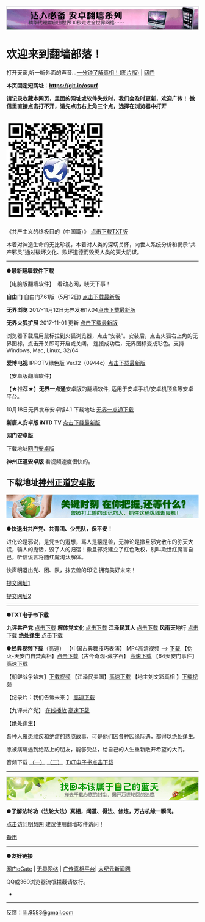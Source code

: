 ![](https://raw.githubusercontent.com/osurf/up/master/tu2.gif)

# 欢迎来到翻墙部落！

打开天窗,听一听外面的声音...<A href="https://raw.githubusercontent.com/osurf/osurf/master/03.JPG">一分钟了解真相！(图片版)</A> | <A href="https://github.com/oGate2/oGate/blob/master/README.md">网门</A>

**本页固定短网址**：**https://git.io/osurf** 

**请记录收藏本网页，里面的网址或软件失效时，我们会及时更新，欢迎广传！**
**微信里直接点击打不开，请先点击右上角三个点，选择在浏览器中打开**

![](https://raw.githubusercontent.com/osurf/up/master/QR_1.jpg)
----------------------------------------------------------------------

《共产主义的终极目的（中国篇）》  [点击下载TXT版](https://raw.githubusercontent.com/osurf/osurf/master/gczydzjmd.zip) 
 
 本着对神造生命的无比珍视，本着对人类的深切关怀，向世人系统分析和揭示“共产邪灵”通过破坏文化、败坏道德而毁灭人类的天大阴谋。
 
 ----------------------------------------------------------------------

**●最新翻墙软件下载**


【电脑版翻墙软件】  看动态网，晓天下事！

**自由门** 自由门7.61版（5月12日) [点击下载最新版](https://raw.githubusercontent.com/osurf/osurf/master/fg.rar)  

**无界浏览** 2017-11月12日无界发布17.04[点击下载最新版](https://raw.githubusercontent.com/osurf/osurf/master/u.rar)

**无界火狐扩展**  2017-11-01 更新 [点击下载最新版](https://raw.githubusercontent.com/osurf/osurf/master/u1703.xpi)

浏览器下载后用鼠标拉到火狐浏览器，点击“安装”。安装后，点击火狐右上角的无界图标，点击开关即可开启或关闭。 连接成功后，无界图标变成彩色。支持Windows, Mac, Linux, 32/64

**爱博电视**  IPPOTV绿色版 Ver.12（0944c）[点击下载最新版](https://raw.githubusercontent.com/osurf/osurf/master/iPPOTV.rar)

【安卓版翻墙软件】

【★推荐★】**无界一点通**安卓版的翻墙软件, 适用于安卓手机/安卓机顶盒等安卓平台。

10月18日无界发布安卓版4.1 下载地址 [无界一点通下载](https://raw.githubusercontent.com/osurf/osurf/master/um.apk?1234)

**新唐人安卓版 iNTD TV**  [点击下载最新版](https://raw.githubusercontent.com/osurf/osurf/master/iNTD_TV.apk)

**网门安卓版** 

下载地址[网门安卓版](https://git.io/ogatea2)

**神州正道安卓版**  看视频速度很快的。

下载地址[神州正道安卓版](https://git.io/vQjqe)
------------------------------------------------------------


![](https://raw.githubusercontent.com/osurf/up/master/tu3.gif)

**●快退出共产党、共青团、少先队，保平安！**

进化论是邪说，是凭空的遐想，骂人是猿是兽，无神论是撒旦邪党散布的弥天大谎，骗人的鬼话，毁了人的归宿！撒旦邪党建立了红色政权，别叫欺世红魔害自己，听信谎言将随红魔淘汰解体。

快声明退出党、团、队，抹去兽的印记,拥有美好未来！

[提交网址1](http://t.cn/RIVviIP) 

[提交网址2](http://t.cn/RKAUsP8) 


---------------------------------------------------------
**●TXT电子书下载**

**九评共产党** [点击下载](https://raw.githubusercontent.com/osurf/osurf/master/ebook_9p.zip)
**解体党文化** [点击下载](https://raw.githubusercontent.com/osurf/osurf/master/ebook_jtdwh.zip)
**江泽民其人** [点击下载](https://raw.githubusercontent.com/osurf/osurf/master/ebook_jqr.zip)
**风雨天地行** [点击下载](https://raw.githubusercontent.com/osurf/osurf/master/ebook_fytdx.zip)
**绝处逢生** [点击下载](https://raw.githubusercontent.com/osurf/osurf/master/ebook_jcfs.zip)

**●经典视频下载**（高速）
【中国古典舞技巧表演】 MP4高清视频 -->  [下载](https://od.lk/d/OTFfNTI3Mzc1OV8/%E4%B8%AD%E5%9C%8B%E5%8F%A4%E5%85%B8%E8%88%9E%E6%8A%80%E5%B7%A7%E8%A1%A8%E6%BC%94.mp4) 
【伪火-天安门自焚真相】[点击下载](https://web.opendrive.com/api/v1/download/file.json/NTlfMTI2MDMyMV92YnMwaw?session_id=1472013790229112002&inline=0&2016)【古今奇观-藏字石】 [高速下载](https://web.opendrive.com/api/v1/download/file.json/NTlfMTI2MDMyMF9wRmtPWA?session_id=1472013790229112002&inline=0&2016) 【64天安门事件】 [高速下载](https://web.opendrive.com/api/v1/download/file.json/NThfMTYxMTg4MF9wVXZ5ZA?session_id=1472012527698604009&inline=0&2016) 

【朝鲜战争始末】[下载视频](https://web.opendrive.com/api/v1/download/file.json/NThfMTYxMTg4Ml9DVUM3ZQ?session_id=1472012527698604009&inline=0&2016)  【江泽民卖国】[高速下载](https://web.opendrive.com/api/v1/download/file.json/NThfMTYxMTg3OF9STjNuaw?session_id=1472012527698604009&inline=0&2016)
【地主刘文彩真相 】[下载视频](https://web.opendrive.com/api/v1/download/file.json/NTlfMTI2MDMyMl84SzFUUw?session_id=1472013790229112002&inline=0&2016)

【纪录片：我们告诉未来 】 [高速下载](https://mega.nz/#F!ctwFTTaQ!kz9NNpS6-4MnyaCx6AzpfA)

【九评共产党】 [在线播放](https://git.io/tv123) [高速下载](https://mega.nz/#F!Z94yBTbb!CV0DrfTCPTQr9P2NYR_row)

【绝处逢生】

各种人罹患顽疾和绝症的悲凉故事，可是他们因各种因缘际遇，都得以绝处逢生。

愿被病痛逼到绝路上的朋友，能够受益，给自己的人生重新敞开希望的大门。

音频下载 [（一）](https://web.opendrive.com/api/v1/download/file.json/OTBfMTE3OTY4NTZfR2RoOEY?session_id=1482584641471816008&inline=0) [（二）](https://web.opendrive.com/api/v1/download/file.json/OTBfMTE3OTY4NThfWU8zV1g?session_id=1482584641471816008&inline=0)  [TXT电子书点击下载](https://raw.githubusercontent.com/osurf/osurf/master/ebook_jcfs.zip)

-------------------------------------------------------------

![](https://raw.githubusercontent.com/osurf/up/master/tu4.gif)

**●了解法轮功（法轮大法）真相，闻道、得法、修炼，万古机缘一瞬间。**

[点击访问明慧网](http://t.cn/Ri80wPK)  建议使用翻墙软件访问！

[备用](http://99.d.gp)


-----------------------------------------------------------

**●友好链接**

[网门oGate](https://github.com/ogate2/ogate)   | [无界网络](https://github.com/bannedbook/fanqiang/wiki#to-wjw) | [广传真相平台](https://github.com/bannedbook/fanqiang/wiki#gczxpt)| [大纪元新闻网](http://t.cn/Ri80wPo)

QQ或360浏览器流氓拦截请放行。

-

-----------------------------------------------------------
反馈：lili.9583@gmail.com

